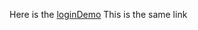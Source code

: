 Here is the [loginDemo](https://login-page-javascript-3k0b9jp8z-victorias-projects-48dc6b56.vercel.app/)
This is the same link

